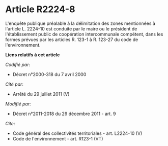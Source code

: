 # Article R2224-8

L'enquête publique préalable à la délimitation des zones mentionnées à l'article L. 2224-10 est conduite par le maire ou le
président de l'établissement public de coopération intercommunale compétent, dans les formes prévues par les articles R.
123-1 à R. 123-27 du code de l'environnement.

**Liens relatifs à cet article**

_Codifié par_:

  - Décret n°2000-318 du 7 avril 2000

_Cité par_:

  - Arrêté du 29 juillet 2011 (V)

_Modifié par_:

  - Décret n°2011-2018 du 29 décembre 2011 - art. 9

_Cite_:

  - Code général des collectivités territoriales - art. L2224-10 (V)
  - Code de l'environnement - art. R123-1 (VT)
